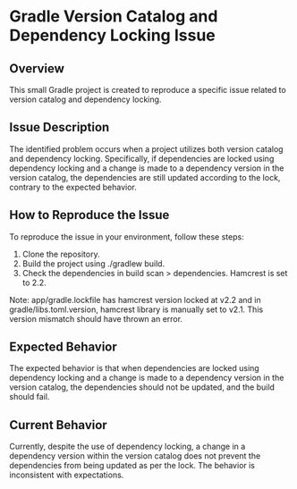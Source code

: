 # Gradle Version Catalog and Dependency Locking Issue

## Overview

This small Gradle project is created to reproduce a specific issue related to version catalog and dependency locking. 

## Issue Description

The identified problem occurs when a project utilizes both version catalog and dependency locking. Specifically, if dependencies are locked using dependency locking and a change is made to a dependency version in the version catalog, the dependencies are still updated according to the lock, contrary to the expected behavior.

## How to Reproduce the Issue

To reproduce the issue in your environment, follow these steps:

1. Clone the repository.
2. Build the project using ./gradlew build.
3. Check the dependencies in build scan > dependencies. Hamcrest is set to 2.2.

Note: app/gradle.lockfile has hamcrest version locked at v2.2 and in gradle/libs.toml.version, hamcrest library is manually set to v2.1. This version mismatch should have thrown an error.

## Expected Behavior

The expected behavior is that when dependencies are locked using dependency locking and a change is made to a dependency version in the version catalog, the dependencies should not be updated, and the build should fail.

## Current Behavior

Currently, despite the use of dependency locking, a change in a dependency version within the version catalog does not prevent the dependencies from being updated as per the lock. The behavior is inconsistent with expectations.
